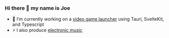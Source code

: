 ### Hi there 👋 my name is Joe

- 🔭 I’m currently working on a [video game launcher](https://github.com/trippjoe/launcher) using Tauri, SvelteKit, and Typescript
- ⚡ I also produce [electronic music](https://clyp.it/u/tripp)
